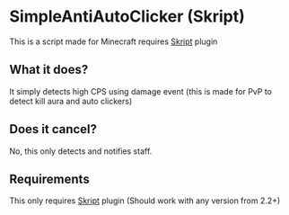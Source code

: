 # SimpleAntiAutoClicker (Skript)
This is a script made for Minecraft requires [Skript](https://github.com/SkriptLang/Skript/) plugin

## What it does?
It simply detects high CPS using damage event (this is made for PvP to detect kill aura and auto clickers)

## Does it cancel?
No, this only detects and notifies staff.

## Requirements
This only requires [Skript](https://github.com/SkriptLang/Skript/) plugin (Should work with any version from 2.2+)



